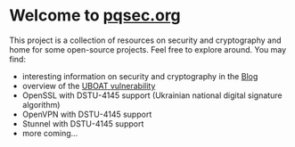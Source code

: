 # Welcome to [pqsec.org](/)

This project is a collection of resources on security and cryptography and home for some open-source projects. Feel free to explore around. You may find:

  * interesting information on security and cryptography in the [Blog](/posts/)
  * overview of the [UBOAT vulnerability](/uboat-CVE-2016-3955)
  * OpenSSL with DSTU-4145 support (Ukrainian national digital signature algorithm)
  * OpenVPN with DSTU-4145 support
  * Stunnel with DSTU-4145 support
  * more coming...
